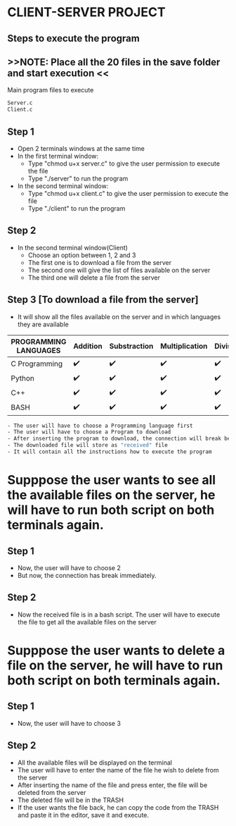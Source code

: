 # CLIENT-SERVER PROJECT
## Steps to execute the program

## >>NOTE: Place all the 20 files in the save folder and start execution <<
Main program files to execute
``` sh
Server.c
Client.c
```
## Step 1
- Open 2 terminals windows at the same time
- In the first terminal window: 
    - Type "chmod u+x server.c" to give the user permission to execute the file
    - Type "./server" to run the program
- In the second terminal window:
    - Type "chmod u+x client.c" to give the user permission to execute the file
    - Type "./client" to run the program

## Step 2
- In the second terminal window(Client)
    - Choose an option between 1, 2 and 3
    -  The first one is to download a file from the server
    -  The second one will give the list of files available on the server
    -  The third one will delete a file from the server

## Step 3 [To download a file from the server]
- It will show all the files available on the server and in which languages they are available

| PROGRAMMING LANGUAGES | Addition | Substraction | Multiplication | Division |
| ------ | ------ | ------ | ------ | ------ |
| C Programming |  ✔️ |  ✔️|  ✔️|✔️ 
| Python | ✔️ | ✔️ |  ✔️|  ✔️
| C++ | ✔️ |  ✔️|  ✔️|✔️️ 
| BASH | ✔️ | ✔️|   ✔️|  ✔️
```sh
- The user will have to choose a Programming language first
- The user will have to choose a Program to download
- After inserting the program to download, the connection will break because the programing is using TCP/IP
- The downloaded file will store as "received" file
- It will contain all the instructions how to execute the program
```
# Supppose the user wants to see all the available files on the server, he will have to run both script on both terminals again. 
## Step 1
- Now, the user will have to choose 2
- But now, the connection has break immediately.
## Step 2
- Now the received file is in a bash script. The user will have to execute the file to get all the available files on the server

# Supppose the user wants to delete a file on the server, he will have to run both script on both terminals again. 
## Step 1
- Now, the user will have to choose 3
## Step 2
- All the available files will be displayed on the terminal
- The user will have to enter the name of the file he wish to delete from the server
- After inserting the name of the file and press enter, the file will be deleted from the server
- The deleted file will be in the TRASH
- If the user wants the file back, he can copy the code from the TRASH and paste it in the editor, save it and execute.






[//]: # (These are reference links used in the body of this note and get stripped out when the markdown processor does its job. There is no need to format nicely because it shouldn't be seen. Thanks SO - http://stackoverflow.com/questions/4823468/store-comments-in-markdown-syntax)

   [dill]: <https://github.com/joemccann/dillinger>
   [git-repo-url]: <https://github.com/joemccann/dillinger.git>
   [john gruber]: <http://daringfireball.net>
   [df1]: <http://daringfireball.net/projects/markdown/>
   [markdown-it]: <https://github.com/markdown-it/markdown-it>
   [Ace Editor]: <http://ace.ajax.org>
   [node.js]: <http://nodejs.org>
   [Twitter Bootstrap]: <http://twitter.github.com/bootstrap/>
   [jQuery]: <http://jquery.com>
   [@tjholowaychuk]: <http://twitter.com/tjholowaychuk>
   [express]: <http://expressjs.com>
   [AngularJS]: <http://angularjs.org>
   [Gulp]: <http://gulpjs.com>

   [PlDb]: <https://github.com/joemccann/dillinger/tree/master/plugins/dropbox/README.md>
   [PlGh]: <https://github.com/joemccann/dillinger/tree/master/plugins/github/README.md>
   [PlGd]: <https://github.com/joemccann/dillinger/tree/master/plugins/googledrive/README.md>
   [PlOd]: <https://github.com/joemccann/dillinger/tree/master/plugins/onedrive/README.md>
   [PlMe]: <https://github.com/joemccann/dillinger/tree/master/plugins/medium/README.md>
   [PlGa]: <https://github.com/RahulHP/dillinger/blob/master/plugins/googleanalytics/README.md>
